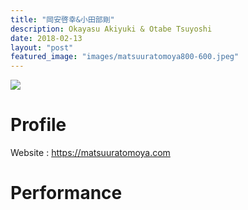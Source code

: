 ```yaml
---
title: "岡安啓幸&小田部剛"
description: Okayasu Akiyuki & Otabe Tsuyoshi
date: 2018-02-13
layout: "post"
featured_image: "images/matsuuratomoya800-600.jpeg"
---
```


![](/images/matsuuratomoya800-600.jpeg)

# Profile


Website : <https://matsuuratomoya.com>

# Performance
